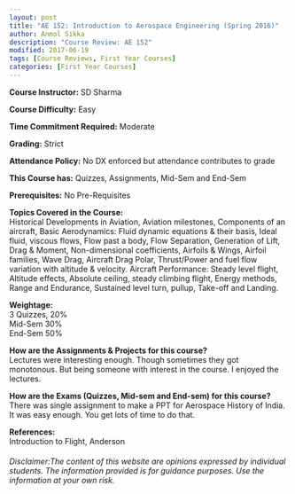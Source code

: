```yaml
---
layout: post
title: "AE 152: Introduction to Aerospace Engineering (Spring 2016)"
author: Anmol Sikka
description: "Course Review: AE 152"
modified: 2017-06-19
tags: [Course Reviews, First Year Courses]
categories: [First Year Courses]
---
```


**Course Instructor:** SD Sharma

**Course Difficulty:** Easy

**Time Commitment Required:** Moderate

**Grading:** Strict

**Attendance Policy:** No DX enforced but attendance contributes to grade

**This Course has:** Quizzes, Assignments, Mid-Sem and End-Sem

**Prerequisites:** No Pre-Requisites

**Topics Covered in the Course:**  
Historical Developments in Aviation, Aviation milestones, Components of an
aircraft, Basic Aerodynamics: Fluid dynamic equations & their basis, Ideal fluid, viscous flows, Flow past a body, Flow Separation, Generation of Lift, Drag & Moment, Non-dimensional coefficients, Airfoils & Wings, Airfoil families, Wave Drag, Aircraft Drag Polar, Thrust/Power and fuel flow variation with altitude & velocity. Aircraft Performance: Steady level flight, Altitude effects, Absolute ceiling, steady climbing flight, Energy methods, Range and Endurance, Sustained level turn, pullup, Take-off and Landing.

**Weightage:**  
3 Quizzes, 20%  
Mid-Sem 30%  
End-Sem 50%

**How are the Assignments & Projects for this course?**  
Lectures were interesting enough. Though sometimes they got monotonous. But being someone with interest in the course. I enjoyed the lectures.

**How are the Exams (Quizzes, Mid-sem and End-sem) for this course?**  
There was single assignment to make a PPT for Aerospace History of India. It was easy enough. You get lots of time to do that.

**References:**  
Introduction to Flight, Anderson

###### Disclaimer:The content of this website are opinions expressed by individual students. The information provided is for guidance purposes. Use the information at your own risk. 
